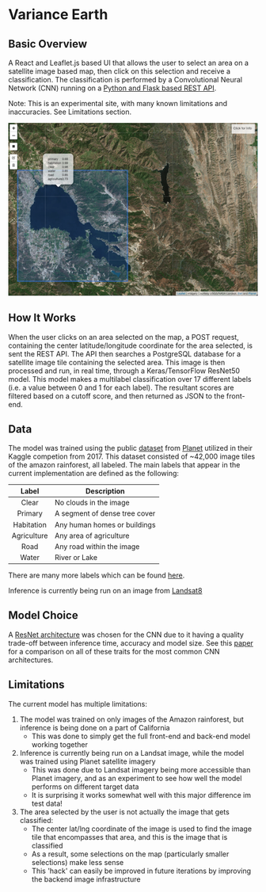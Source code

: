 # Variance Earth

## Basic Overview

A React and Leaflet.js based UI that allows the user to select an area on a satellite image based map, then
click on this selection and receive a classification. The classification is performed by a Convolutional
Neural Network (CNN) running on a [Python and Flask based REST API](https://github.com/conlamon/satellite-classification-flask-api).

Note: This is an experimental site, with many known limitations and inaccuracies. See Limitations section.

![Site](https://github.com/conlamon/varianceEarth/blob/master/media/variancearth.png)


## How It Works

When the user clicks on an area selected on the map, a POST request, containing the center latitude/longitude coordinate
for the area selected, is sent the REST API. The API then searches a PostgreSQL database for a satellite image tile
containing the selected area. This image is then processed and run, in real time, through a Keras/TensorFlow ResNet50
model. This model makes a multilabel classification over 17 different labels (i.e. a value between 0 and 1 for each label).
The resultant scores are filtered based on a cutoff score, and then returned as JSON to the front-end.

## Data

The model was trained using the public [dataset](https://www.kaggle.com/c/planet-understanding-the-amazon-from-space/data)
from [Planet](https://api.planet.com.) utilized in their Kaggle competion from 2017.
This dataset consisted of ~42,000 image tiles of the amazon rainforest, all labeled.
The main labels that appear in the current implementation are defined as the following:

| Label       | Description
| :-------------: |-------------|
|   Clear    | No clouds in the image |
| Primary      | A segment of dense tree cover |
| Habitation | Any human homes or buildings |
| Agriculture | Any area of agriculture |
| Road | Any road within the image |
| Water | River or Lake |

There are many more labels which can be found [here](https://www.kaggle.com/c/planet-understanding-the-amazon-from-space/data).

Inference is currently being run on an image from [Landsat8](https://www.usgs.gov/products/data-and-tools/real-time-data/remote-land-sensing-and-landsat)
## Model Choice

A [ResNet architecture](https://arxiv.org/abs/1512.03385) was chosen for the CNN due to it having a
quality trade-off between inference time, accuracy and model size. See this [paper](https://arxiv.org/pdf/1605.07678.pdf)
for a comparison on all of these traits for the most common CNN architectures.

## Limitations

The current model has multiple limitations:

1. The model was trained on only images of the Amazon rainforest, but inference is being done on a part of California
    - This was done to simply get the full front-end and back-end model working together
2. Inference is currently being run on a Landsat image, while the model was trained using Planet satellite imagery
    - This was done due to Landsat imagery being more accessible than Planet imagery, and as an experiment
    to see how well the model performs on different target data
    - It is surprising it works somewhat well with this major difference im test data!
3. The area selected by the user is not actually the image that gets classified:
    - The center lat/lng coordinate of the image is used to find the image tile that encompasses that area, and this
    is the image that is classified
    - As a result, some selections on the map (particularly smaller selections) make less sense
    - This 'hack' can easily be improved in future iterations by improving the backend image infrastructure